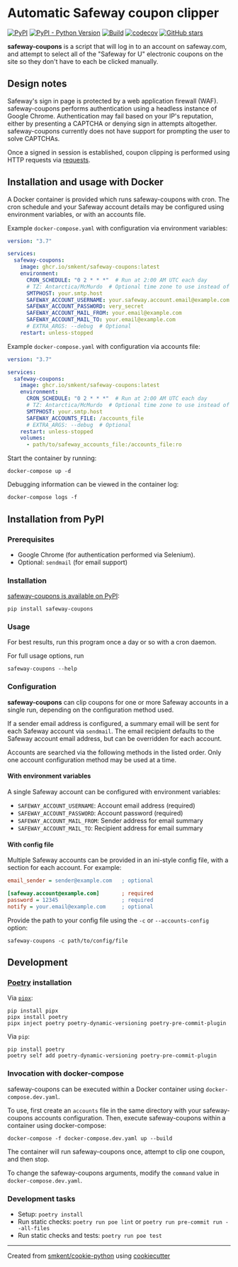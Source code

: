 # Automatic Safeway coupon clipper

[![PyPI](https://img.shields.io/pypi/v/safeway-coupons)][pypi]
[![PyPI - Python Version](https://img.shields.io/pypi/pyversions/safeway-coupons)][pypi]
[![Build](https://img.shields.io/github/checks-status/smkent/safeway-coupons/main?label=build)][gh-actions]
[![codecov](https://codecov.io/gh/smkent/safeway-coupons/branch/main/graph/badge.svg)][codecov]
[![GitHub stars](https://img.shields.io/github/stars/smkent/safeway-coupons?style=social)][repo]

**safeway-coupons** is a script that will log in to an account on safeway.com,
and attempt to select all of the "Safeway for U" electronic coupons on the site
so they don't have to each be clicked manually.

## Design notes

Safeway's sign in page is protected by a web application firewall (WAF).
safeway-coupons performs authentication using a headless instance of Google
Chrome. Authentication may fail based on your IP's reputation, either by
presenting a CAPTCHA or denying sign in attempts altogether. safeway-coupons
currently does not have support for prompting the user to solve CAPTCHAs.

Once a signed in session is established, coupon clipping is performed using HTTP
requests via [requests][requests].

## Installation and usage with Docker

A Docker container is provided which runs safeway-coupons with cron. The cron
schedule and your Safeway account details may be configured using environment
variables, or with an accounts file.

Example `docker-compose.yaml` with configuration via environment variables:

```yaml
version: "3.7"

services:
  safeway-coupons:
    image: ghcr.io/smkent/safeway-coupons:latest
    environment:
      CRON_SCHEDULE: "0 2 * * *"  # Run at 2:00 AM UTC each day
      # TZ: Antarctica/McMurdo  # Optional time zone to use instead of UTC
      SMTPHOST: your.smtp.host
      SAFEWAY_ACCOUNT_USERNAME: your.safeway.account.email@example.com
      SAFEWAY_ACCOUNT_PASSWORD: very_secret
      SAFEWAY_ACCOUNT_MAIL_FROM: your.email@example.com
      SAFEWAY_ACCOUNT_MAIL_TO: your.email@example.com
      # EXTRA_ARGS: --debug  # Optional
    restart: unless-stopped
```

Example `docker-compose.yaml` with configuration via accounts file:

```yaml
version: "3.7"

services:
  safeway-coupons:
    image: ghcr.io/smkent/safeway-coupons:latest
    environment:
      CRON_SCHEDULE: "0 2 * * *"  # Run at 2:00 AM UTC each day
      # TZ: Antarctica/McMurdo  # Optional time zone to use instead of UTC
      SMTPHOST: your.smtp.host
      SAFEWAY_ACCOUNTS_FILE: /accounts_file
      # EXTRA_ARGS: --debug  # Optional
    restart: unless-stopped
    volumes:
      - path/to/safeway_accounts_file:/accounts_file:ro
```

Start the container by running:

```console
docker-compose up -d
```

Debugging information can be viewed in the container log:

```console
docker-compose logs -f
```

## Installation from PyPI

### Prerequisites

* Google Chrome (for authentication performed via Selenium).
* Optional: `sendmail` (for email support)

### Installation

[safeway-coupons is available on PyPI][pypi]:

```console
pip install safeway-coupons
```

### Usage

For best results, run this program once a day or so with a cron daemon.

For full usage options, run

```console
safeway-coupons --help
```

### Configuration

**safeway-coupons** can clip coupons for one or more Safeway accounts in a
single run, depending on the configuration method used.

If a sender email address is configured, a summary email will be sent for each
Safeway account via `sendmail`. The email recipient defaults to the Safeway
account email address, but can be overridden for each account.

Accounts are searched via the following methods in the listed order. Only one
account configuration method may be used at a time.

#### With environment variables

A single Safeway account can be configured with environment variables:

* `SAFEWAY_ACCOUNT_USERNAME`: Account email address (required)
* `SAFEWAY_ACCOUNT_PASSWORD`: Account password (required)
* `SAFEWAY_ACCOUNT_MAIL_FROM`: Sender address for email summary
* `SAFEWAY_ACCOUNT_MAIL_TO`: Recipient address for email summary

#### With config file

Multiple Safeway accounts can be provided in an ini-style config file, with a
section for each account. For example:

```ini
email_sender = sender@example.com   ; optional

[safeway.account@example.com]       ; required
password = 12345                    ; required
notify = your.email@example.com     ; optional
```

Provide the path to your config file using the `-c` or `--accounts-config`
option:

```console
safeway-coupons -c path/to/config/file
```

## Development

### [Poetry][poetry] installation

Via [`pipx`][pipx]:

```console
pip install pipx
pipx install poetry
pipx inject poetry poetry-dynamic-versioning poetry-pre-commit-plugin
```

Via `pip`:

```console
pip install poetry
poetry self add poetry-dynamic-versioning poetry-pre-commit-plugin
```

### Invocation with docker-compose

safeway-coupons can be executed within a Docker container using
`docker-compose.dev.yaml`.

To use, first create an `accounts` file in the same directory with your
safeway-coupons accounts configuration. Then, execute safeway-coupons within a
container using docker-compose:

```console
docker-compose -f docker-compose.dev.yaml up --build
```

The container will run safeway-coupons once, attempt to clip one coupon, and
then stop.

To change the safeway-coupons arguments, modify the `command` value in
`docker-compose.dev.yaml`.

### Development tasks

* Setup: `poetry install`
* Run static checks: `poetry run poe lint` or
  `poetry run pre-commit run --all-files`
* Run static checks and tests: `poetry run poe test`

---

Created from [smkent/cookie-python][cookie-python] using
[cookiecutter][cookiecutter]

[codecov]: https://codecov.io/gh/smkent/safeway-coupons
[cookie-python]: https://github.com/smkent/cookie-python
[cookiecutter]: https://github.com/cookiecutter/cookiecutter
[gh-actions]: https://github.com/smkent/safeway-coupons/actions?query=branch%3Amain
[pipx]: https://pypa.github.io/pipx/
[poetry]: https://python-poetry.org/docs/#installation
[pypi]: https://pypi.org/project/safeway-coupons/
[repo]: https://github.com/smkent/safeway-coupons
[requests]: https://requests.readthedocs.io/en/latest/
